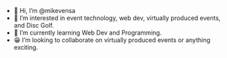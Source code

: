 - 👋 Hi, I’m @mikevensa
- 👀 I’m interested in event technology, web dev, virtually produced events, and Disc Golf. 
- 🌱 I’m currently learning Web Dev and Programming.
- 😁 I’m looking to collaborate on virtually produced events or anything exciting.

<!---
mikevensa/mikevensa is a ✨ special ✨ repository because its `README.md` (this file) appears on your GitHub profile.
You can click the Preview link to take a look at your changes.
--->

